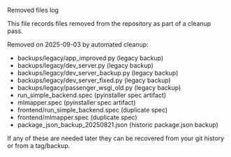 Removed files log

This file records files removed from the repository as part of a cleanup pass.

Removed on 2025-09-03 by automated cleanup:

- backups/legacy/app_improved.py (legacy backup)
- backups/legacy/dev_server.py (legacy backup)
- backups/legacy/dev_server_backup.py (legacy backup)
- backups/legacy/dev_server_fixed.py (legacy backup)
- backups/legacy/passenger_wsgi_old.py (legacy backup)
- run_simple_backend.spec (pyinstaller spec artifact)
- mlmapper.spec (pyinstaller spec artifact)
- frontend/run_simple_backend.spec (duplicate spec)
- frontend/mlmapper.spec (duplicate spec)
- package_json_backup_20250821.json (historic package.json backup)

If any of these are needed later they can be recovered from your git history or from a tag/backup.
